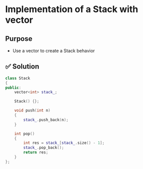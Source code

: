 # Implementation of a Stack with vector

## Purpose

- Use a vector to create a Stack behavior

## ✅ Solution

```cpp
class Stack
{
public:
    vector<int> stack_;

    Stack() {};

    void push(int n)
    {
        stack_.push_back(n);
    }

    int pop()
    {
        int res = stack_[stack_.size() - 1];
        stack_.pop_back();
        return res;
    }
};
```
